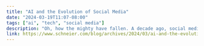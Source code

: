 ```yaml
---
title: "AI and the Evolution of Social Media"
date: "2024-03-19T11:07-08:00"
tags: ["ai", "tech", "social media"]
description: "Oh, how the mighty have fallen. A decade ago, social media was celebrated for sparking democratic uprisings in the Arab world and beyond. Now front pages are splashed with stories of social platforms’ role in misinformation, business conspiracy, malfeasance, and risks to mental health. In a 2022 survey, Americans blamed social media for the coarsening of our political discourse, the spread of misinformation, and the increase in partisan polarization."
link: https://www.schneier.com/blog/archives/2024/03/ai-and-the-evolution-of-social-media.html
---
```

